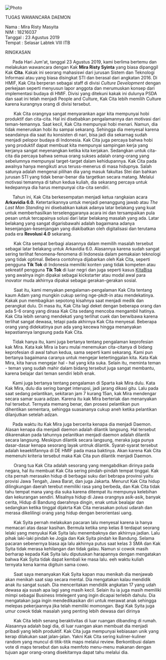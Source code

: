 ![Photo](16518003-16518064-16518161-16518172-16518251.jpg)

TUGAS WAWANCARA DAEMON 

Nama    : Mira Risty Masyita  
NIM     : 18216037  
Tanggal : 23 Agustus 2019  
Tempat  : Selasar Labtek VIII ITB  

RINGKASAN

&nbsp;&nbsp;&nbsp;&nbsp;&nbsp;&nbsp;Pada Hari Jum'at, tanggal 23 Agustus 2019, kami berlima bertemu dan melakukan wawancara dengan Kak **Mira Risty Syinta** yang biasa dipanggil Kak **Cita**. Kakak ini seorang mahasiswi dari jurusan Sistem dan Teknologi Informasi atau yang biasa disingkat STI dan berasal dari angkatan 2016. Di HMIF, Kak Cita berperan sebagai staff di divisi *Culture Development* dengan perkejaan seperti menyusun lapor anggota dan merumuskan konsep dari implementasi budaya di HMIF. Divisi yang ditekuni kakak ini dulunya PSDA dan saat ini telah menjadi People and Culture, Kak Cita lebih memilih Culture karena kurangnya orang di divisi tersebut.

&nbsp;&nbsp;&nbsp;&nbsp;&nbsp;&nbsp; Kak Cita orangnya sangat menyarankan agar kita mempunyai hobi produktif dan cita-cita. Hal ini disebabkan pengalamannya dan motivasi dari teman-temannya. Saat kecil, Kak Cita mempunyai hobi menari. Namun, dia tidak meneruskan hobi itu sampai sekarang. Sehingga dia menyesal karena seandainya dia saat itu konsisten di nari, bisa jadi dia sekarnag sudah menjadi pelopor budaya di Indonesia. Kak Cita juga percaya bahwa hobi yang produktif dapat membuat kita mempunyai sampingan kerja yang kerjanya sangat meyenangkan ketika kita kerjakan. Sedangkan untuk cita-cita dia percaya bahwa semua orang sukses adalah orang-orang yang sebelumnya mempunyai target-target dalam kehidupannya. Kak Cita pada awalnya hanya mengikuti arus teruss-menerus di masa hidupnya. Salah satunya adalah mengenai pilihan dia yang masuk fakultas Stei dan bahkan jurusan STI yang tidak benar-benar dia targetkan secara matang. Melalui motivasi temannya di tahun kedua kuliah, dia sekarang percaya untuk kedepannya dia harus mempunyai cita-cita sendiri.

&nbsp;&nbsp;&nbsp;&nbsp;&nbsp;&nbsp;Tahun ini, Kak Cita berkesempatan menjadi ketua rangkaian acara **Arkavidia 6.0.** Ketertarikannya untuk menjadi penanggung jawab atau *The Last Man Standing* ini disebabkan kakak adanya latar belakang yang kuat untuk memberhasilkan terselenggaranya acara ini dan tersampaikan pula pesan untuk tercapainya solusi dari latar belakang masalah yang ada. Latar belakang yang sangat digarisbawahi adalah bagaimana adanya kesenjangan-kesenjangan yang diakibatkan oleh digitalisasi dan terutama pada era **Revolusi 4.0** sekarang.

&nbsp;&nbsp;&nbsp;&nbsp;&nbsp;&nbsp; Kak Cita sempat berbagi alasannya dalam memilih masalah tersebut sebagai latar belakang untuk Arkavidia 6.0. Alasannya karena sudah sangat sering terlihat fenomena-fenomena di Indonesia dalam pemakaian teknologi yang tidak optimal. Bebera contohnya dijabarkan oleh Kak Cita, seperti pengguna **Tik Tok** di Indonesia memiliki konten yang tidak kompeten atau sekreatif pengguna **Tik Tok** di luar negri dan juga seperti kasus [KitaBisa](https://kitabisa.com) yang awalnya ingin dipakai sebagai kickstarter atau modal awal para inovator muda akhirnya dipakai sebagai gerakan-gerakan sosial.

&nbsp;&nbsp;&nbsp;&nbsp;&nbsp;&nbsp; Saat itu, kami menyakan pengalaman-pengalaman Kak Cita tentang kaum Adam yang mungkin cukup sering nge-pkdt-in atau mendekatinya. Kakak pun membagikan sepotong kisahnya saat menjadi medik dan perangkat dulu. Di masa itu, Kak Cita lagi deket dengan beberapa orang dan ada 5-6 orang yang dirasa Kak Cita sedang mencoba mengambil hatinya. Kak Cita lebih senang mendekati yang terlihat cuek dan berwibawa karena terlihat sangat dewasa, tetapi pada akhirnya Kak Cita menyesal. Beberapa orang yang didekatinya pun ada yang kecewa hingga menanyakan kepastiannya langsung pada Kak Cita.

&nbsp;&nbsp;&nbsp;&nbsp;&nbsp;&nbsp;Tidak hanya itu, kami juga bertanya tentang pengalaman keprofesian kak Mira. Kata kak Mira ia baru mulai menemukan cita-citanya di bidang keprofesian di awal tahun kedua, sama seperti kami sekarang. Kami pun bertanya bagaimana caranya untuk mengejar ketertinggalan kita. Kata Kak Mira, kita harus mengejar hal - hal yang kita suka. Selain itu, meminta teman - teman yang sudah mahir dalam bidang tersebut juga sangat membantu, karena belajar dari teman sendiri lebih enak.

&nbsp;&nbsp;&nbsp;&nbsp;&nbsp;&nbsp;Kami juga bertanya tentang pengalaman di Sparta kak Mira dulu. Kata Kak Mira, dulu dia sering banget interupsi, jadi jarang dikasi gitu. Lalu pada saat sedang pelantikan, sekitaran jam 7 kurang 15an, kak Mira mendengar secara samar suara adzan. Karena itu kak Mira berteriak dan menanyakan hal tersebut. Ternyata memang benar, dan prosesi pelantikan pun dihentikan sementara, sehingga suasananya cukup aneh ketika pelantikan dilanjutkan setelah adzan.

&nbsp;&nbsp;&nbsp;&nbsp;&nbsp;&nbsp;Pada waktu itu Kak Mira juga bercerita kenapa dia menjadi Daemon. Alasan kenapa dia menjadi daemon adalah dilantik langsung. Hal tersebut dikarenakan pada tahunnya pelanitkan menjadi daemon adalah dilantik secara langsung. Meskipun dilantik secara langsung, meraka juga punya dasar-dasar kenapa sesorang layak untnuk dilantik. Syarat-syarat tersebut adalah keaektifannya di DE HMIF pada masa baktinya. Akan karena Kak Cita memenuhi kriteria tersebut maka Kak Cita pun dilantik menjadi Daemon.

&nbsp;&nbsp;&nbsp;&nbsp;&nbsp;&nbsp; Orang tua Kak Cita adalah sesorang yang mengabdikan dirinya pada negara, hal itu membuat Kak Cita sering pindah-pindah tempat tinggal. Kak cita pernah merasakn hidup di berbagai suku dari bebrapa provinsi yaitu provisi Jawa Tengah, Jawa Barat, dan juga Jakarta. Menurut Kak Cita hidup dilingkungan daerah terebut memiliki rasa yang berbeda, dan Kak Cita tidak tahu tempat mana yang dia suka karena ditempat itu mempunya kelebihan dan kekurangan sendiri. Misalnya hidup di Jawa orangnya asik-asik, banyak cerita, Hidup di Bandung daerahnya dingin, enak untuk bealajar dan sedangkan ketika tinggal dijakrta Kak Cita merasakan polusi udarah dan merasa dikelilingi orang yang hidup dengan berorientasi uang.

&nbsp;&nbsp;&nbsp;&nbsp;&nbsp;&nbsp; Kak Syita pernah melakukan pacaran lalu menyesal karena ia hanya memacari atas dasar kasihan. Bermula ketika smp kelas 8 terdapat seorang lelaki yang menyukai Kak Syita lalu menembaknya dan akhirnya jadian. Lalu pihak laki-laki pindah ke Jogja dan Kak Syita pindah ke Bandung. Selama pacaran sebenernya biasa aja lalu akhirnya putus saat kelas 3 SMA dan Kak Syita tidak merasa kehilangan dan tidak galau. Namun si cowok masih berharap kepada Kak Syita lalu diputuskan harapannya dengan mengatakan bahwa Kak Syita tidak dapat kembali ke masa lalu. eeh waktu kuliah ternyata kena karma digituin sama cowo.

&nbsp;&nbsp;&nbsp;&nbsp;&nbsp;&nbsp; Saat saya menanyakan Kak Syita kapan mau menikah dia menjawab akan menikah saat siap secara mental. Dia mengatakan kalau mendidik anak itu sangat susah. Dia menceritakan mendidik angkatan 17 yang udah dewasa aja susah apa lagi yang masih kecil. Selain itu ia juga masih memiliki mimpi sebagai Business Intelegent yang ingin dicapai terlebih dahulu. Dia mengatakan juga ingin mendedikasikan diri untuk merawat anak sehingga melepas pekerjaannya jika telah memiliki momongan. Bagi Kak Syita juga umur cowok tidak masalah yang penting lebih dewasa dari dirinya

&nbsp;&nbsp;&nbsp;&nbsp;&nbsp;&nbsp; Kak Cita lebih senang beraktivitas di luar ruangan dibanding di rumah. Alasannya adalah bagi dia, di luar ruangan akan membuat dia menjadi pribadi yang lebih produktif. Kak Cita juga mempunyai kebiasaan unik yang kerap dilakukan saat jalan-jalan. Yakni Kak Cita sering kuliner-kuliner random yang muncul di titik-titik maps melalui review. Berkontibusi dalam vote di maps tersebut dan suka memfoto menu-menu makanan dengan tujuan agar orang-orang disekitarnya dapat tahu melalui dia.

